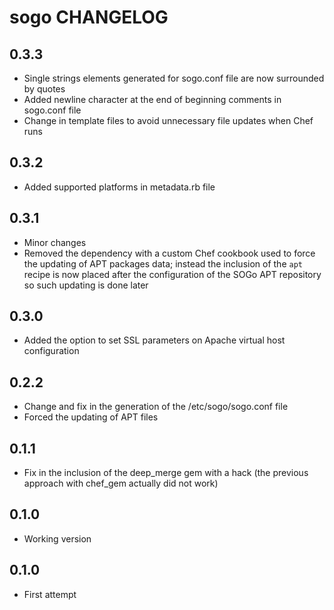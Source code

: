 sogo CHANGELOG
==============

0.3.3
-----
- Single strings elements generated for sogo.conf file are now surrounded by quotes
- Added newline character at the end of beginning comments in sogo.conf file
- Change in template files to avoid unnecessary file updates when Chef runs

0.3.2
-----
- Added supported platforms in metadata.rb file

0.3.1
-----
- Minor changes
- Removed the dependency with a custom Chef cookbook used to force the updating of APT packages data; instead the inclusion of the `apt` recipe is now placed after the configuration of the SOGo APT repository so such updating is done later

0.3.0
-----
- Added the option to set SSL parameters on Apache virtual host configuration

0.2.2
-----
- Change and fix in the generation of the /etc/sogo/sogo.conf file
- Forced the updating of APT files

0.1.1
-----
- Fix in the inclusion of the deep_merge gem with a hack (the previous approach with chef_gem actually did not work)

0.1.0
-----
- Working version

0.1.0
-----
- First attempt
